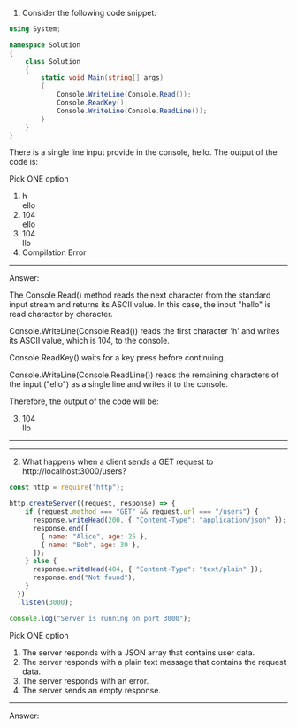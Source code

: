 1. Consider the following code snippet:

```csharp
using System;

namespace Solution
{
    class Solution
    {
        static void Main(string[] args)
        {
            Console.WriteLine(Console.Read());
            Console.ReadKey();
            Console.WriteLine(Console.ReadLine());
        }
    }
}
```

There is a single line input provide in the console, hello. The output of the code is: 

Pick ONE option

<ol>
    <li>
        h<br>
        ello
    </li>
    <li>
        104<br>
        ello
    </li>
    <li>
        104<br>
        llo
    </li>
    <li>
        Compilation Error<br>
    </li>
</ol>
<hr>
Answer:

The Console.Read() method reads the next character from the standard input stream and returns its ASCII value. In this case, the input "hello" is read character by character.

Console.WriteLine(Console.Read()) reads the first character 'h' and writes its ASCII value, which is 104, to the console.

Console.ReadKey() waits for a key press before continuing.

Console.WriteLine(Console.ReadLine()) reads the remaining characters of the input ("ello") as a single line and writes it to the console.

Therefore, the output of the code will be:

3. 
    104<br>
    llo

<hr>
<hr>

2. What happens when a client sends a GET request to http://localhost:3000/users?

```javascript
const http = require("http");

http.createServer((request, response) => {
    if (request.method === "GET" && request.url === "/users") {
      response.writeHead(200, { "Content-Type": "application/json" });
      response.end([
        { name: "Alice", age: 25 },
        { name: "Bob", age: 30 },
      ]);
    } else {
      response.writeHead(404, { "Content-Type": "text/plain" });
      response.end("Not found");
    }
  })
  .listen(3000);

console.log("Server is running on port 3000");
```

Pick ONE option

<ol>
  <li>The server responds with a JSON array that contains user data.</li>
  <li>The server responds with a plain text message that contains the request data.</li>
  <li>The server responds with an error.</li>
  <li>The server sends an empty response.</li>
</ol>

<hr>

Answer:

